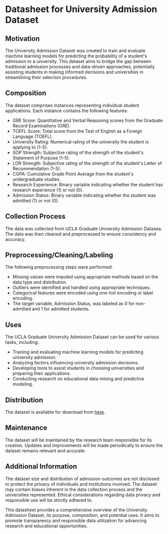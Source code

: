 # Datasheet for University Admission Dataset

## Motivation
The University Admission Dataset was created to train and evaluate machine learning models for predicting the probability of a student's admission to a university. This dataset aims to bridge the gap between traditional admission processes and data-driven approaches, potentially assisting students in making informed decisions and universities in streamlining their selection procedures.

## Composition
The dataset comprises instances representing individual student applications. Each instance contains the following features:

- GRE Score: Quantitative and Verbal Reasoning scores from the Graduate Record Examinations (GRE).
- TOEFL Score: Total score from the Test of English as a Foreign Language (TOEFL).
- University Rating: Numerical rating of the university the student is applying to (1-5).
- SOP Strength: Subjective rating of the strength of the student's Statement of Purpose (1-5).
- LOR Strength: Subjective rating of the strength of the student's Letter of Recommendation (1-5).
- CGPA: Cumulative Grade Point Average from the student's undergraduate studies.
- Research Experience: Binary variable indicating whether the student has research experience (1) or not (0).
- Admission Status: Binary variable indicating whether the student was admitted (1) or not (0).

## Collection Process
The data was collected from  UCLA Graduate University Admission Datasea. The data was then cleaned and preprocessed to ensure consistency and accuracy.

## Preprocessing/Cleaning/Labeling
The following preprocessing steps were performed:

- Missing values were imputed using appropriate methods based on the data type and distribution.
- Outliers were identified and handled using appropriate techniques.
- Categorical features were encoded using one-hot encoding or label encoding.
- The target variable, Admission Status, was labeled as 0 for non-admitted and 1 for admitted students.

## Uses
The UCLA Graduate University Admission Dataset can be used for various tasks, including:

- Training and evaluating machine learning models for predicting university admission.
- Analyzing factors influencing university admission decisions.
- Developing tools to assist students in choosing universities and preparing their applications.
- Conducting research on educational data mining and predictive modeling.

## Distribution
The dataset is available for download from [here](https://www.kaggle.com/datasets/akshaydattatraykhare/data-for-admission-in-the-university?resource=download).


## Maintenance
The dataset will be maintained by the research team responsible for its creation. Updates and improvements will be made periodically to ensure the dataset remains relevant and accurate.

## Additional Information
The dataset size and distribution of admission outcomes are not disclosed to protect the privacy of individuals and institutions involved.
The dataset may contain biases inherent in the data collection process and the universities represented.
Ethical considerations regarding data privacy and responsible use will be strictly adhered to.

This datasheet provides a comprehensive overview of the University Admission Dataset, its purpose, composition, and potential uses. It aims to promote transparency and responsible data utilization for advancing research and educational opportunities.
